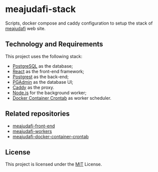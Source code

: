 # meajudafi-stack

Scripts, docker compose and caddy configuration to setup the stack of [meajudafi](meajudafi.com.br) web site.

Technology and Requirements
----

This project uses the following stack:

- [PostgreSQL](https://www.postgresql.org/) as the database;
- [React](https://reactjs.org/) as the front-end framework;
- [Postgrest](http://postgrest.org) as the back-end;
- [PGAdmin](https://www.pgadmin.org/) as the database UI;
- [Caddy](https://caddyserver.com/) as the proxy.
- [Node.js](https://nodejs.org) for the background worker;
- [Docker Container Crontab](https://github.com/conradoqg/meajudafi-docker-container-crontab) as worker scheduler.

## Related repositories

- [meajudafi-front-end](https://github.com/conradoqg/meajudafi-front-end)
- [meajudafi-workers](https://github.com/conradoqg/meajudafi-workers)
- [meajudafi-docker-container-crontab](https://github.com/conradoqg/meajudafi-docker-container-crontab)

License
----
This project is licensed under the [MIT](LICENSE.md) License.